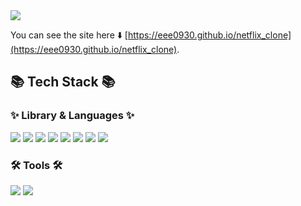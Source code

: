 <img src="https://capsule-render.vercel.app/api?type=waving&color=auto&height=200&section=header&text=Netflix+Clone&fontSize=90" />


You can see the site here ⬇️
[https://eee0930.github.io/netflix_clone](https://eee0930.github.io/netflix_clone).


## 📚 Tech Stack 📚
### ✨ Library & Languages ✨
<img src="https://img.shields.io/badge/TypeScript-61DAFB?style=flat&logo=typescript&logoColor=white"/>
<img src="https://img.shields.io/badge/React-61DAFB?style=flat&logo=React&logoColor=white"/>
<img src="https://img.shields.io/badge/Styled+Components-DB7093?style=flat&logo=styledcomponents&logoColor=white"/>
<img src="https://img.shields.io/badge/Recoil-018EF5?style=flat&logo=redux&logoColor=white"/>
<img src="https://img.shields.io/badge/React+Query-FF4154?style=flat&logo=reactquery&logoColor=white"/>
<img src="https://img.shields.io/badge/React+Router-CA4245?style=flat&logo=reactrouter&logoColor=white"/>
<img src="https://img.shields.io/badge/React+Hook+Form-EC5990?style=flat&logo=reacthookform&logoColor=white"/>
<img src="https://img.shields.io/badge/Framer+Motion-0055FF?style=flat&logo=framer&logoColor=white"/>

### 🛠️ Tools 🛠️
<img src="https://img.shields.io/badge/Visual+Studio+Code-007ACC?style=flat&logo=visualstudiocode&logoColor=white"/>
<img src="https://img.shields.io/badge/GitHub-181717?style=flat&logo=github&logoColor=white"/>


